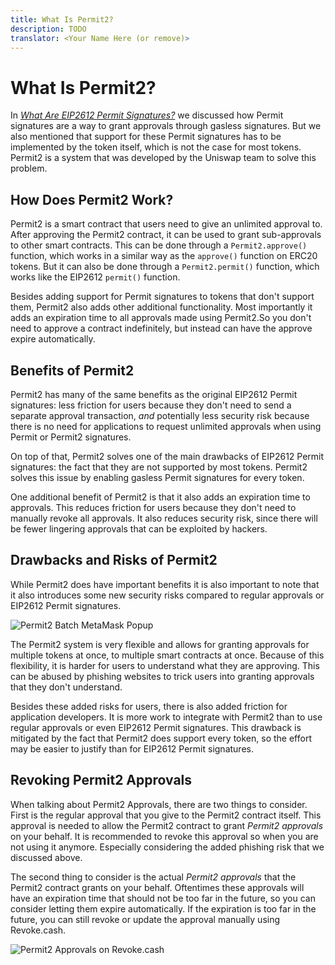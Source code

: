 ```yaml
---
title: What Is Permit2?
description: TODO
translator: <Your Name Here (or remove)>
---
```


# What Is Permit2?

In _[What Are EIP2612 Permit Signatures?](/learn/approvals/what-are-token-approvals)_ we discussed how Permit signatures are a way to grant approvals through gasless signatures. But we also mentioned that support for these Permit signatures has to be implemented by the token itself, which is not the case for most tokens. Permit2 is a system that was developed by the Uniswap team to solve this problem.

## How Does Permit2 Work?

Permit2 is a smart contract that users need to give an unlimited approval to. After approving the Permit2 contract, it can be used to grant sub-approvals to other smart contracts. This can be done through a `Permit2.approve()` function, which works in a similar way as the `approve()` function on ERC20 tokens. But it can also be done through a `Permit2.permit()` function, which works like the EIP2612 `permit()` function.

Besides adding support for Permit signatures to tokens that don't support them, Permit2 also adds other additional functionality. Most importantly it adds an expiration time to all approvals made using Permit2.So you don't need to approve a contract indefinitely, but instead can have the approve expire automatically.

## Benefits of Permit2

Permit2 has many of the same benefits as the original EIP2612 Permit signatures: less friction for users because they don't need to send a separate approval transaction, _and_ potentially less security risk because there is no need for applications to request unlimited approvals when using Permit or Permit2 signatures.

On top of that, Permit2 solves one of the main drawbacks of EIP2612 Permit signatures: the fact that they are not supported by most tokens. Permit2 solves this issue by enabling gasless Permit signatures for every token.

One additional benefit of Permit2 is that it also adds an expiration time to approvals. This reduces friction for users because they don't need to manually revoke all approvals. It also reduces security risk, since there will be fewer lingering approvals that can be exploited by hackers.

## Drawbacks and Risks of Permit2

While Permit2 does have important benefits it is also important to note that it also introduces some new security risks compared to regular approvals or EIP2612 Permit signatures.

![Permit2 Batch MetaMask Popup](/assets/images/learn/approvals/what-is-permit2/permit-batch.png)

The Permit2 system is very flexible and allows for granting approvals for multiple tokens at once, to multiple smart contracts at once. Because of this flexibility, it is harder for users to understand what they are approving. This can be abused by phishing websites to trick users into granting approvals that they don't understand.

Besides these added risks for users, there is also added friction for application developers. It is more work to integrate with Permit2 than to use regular approvals or even EIP2612 Permit signatures. This drawback is mitigated by the fact that Permit2 does support every token, so the effort may be easier to justify than for EIP2612 Permit signatures.

## Revoking Permit2 Approvals

When talking about Permit2 Approvals, there are two things to consider. First is the regular approval that you give to the Permit2 contract itself. This approval is needed to allow the Permit2 contract to grant _Permit2 approvals_ on your behalf. It is recommended to revoke this approval so when you are not using it anymore. Especially considering the added phishing risk that we discussed above.

The second thing to consider is the actual _Permit2 approvals_ that the Permit2 contract grants on your behalf. Oftentimes these approvals will have an expiration time that should not be too far in the future, so you can consider letting them expire automatically. If the expiration is too far in the future, you can still revoke or update the approval manually using Revoke.cash.

![Permit2 Approvals on Revoke.cash](/assets/images/learn/approvals/what-is-permit2/permit2-approvals.png)
